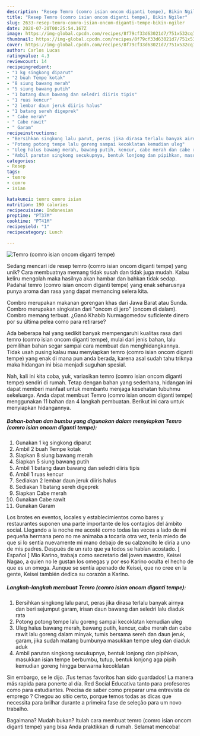 ```yaml
---
description: "Resep Temro (comro isian oncom diganti tempe), Bikin Ngiler"
title: "Resep Temro (comro isian oncom diganti tempe), Bikin Ngiler"
slug: 2633-resep-temro-comro-isian-oncom-diganti-tempe-bikin-ngiler
date: 2020-07-20T00:25:54.167Z
image: https://img-global.cpcdn.com/recipes/8f79cf33d63021d7/751x532cq70/temro-comro-isian-oncom-diganti-tempe-foto-resep-utama.jpg
thumbnail: https://img-global.cpcdn.com/recipes/8f79cf33d63021d7/751x532cq70/temro-comro-isian-oncom-diganti-tempe-foto-resep-utama.jpg
cover: https://img-global.cpcdn.com/recipes/8f79cf33d63021d7/751x532cq70/temro-comro-isian-oncom-diganti-tempe-foto-resep-utama.jpg
author: Carlos Lucas
ratingvalue: 4.3
reviewcount: 14
recipeingredient:
- "1 kg singkong diparut"
- "2 buah Tempe kotak"
- "8 siung bawang merah"
- "5 siung bawang putih"
- "1 batang daun bawang dan seledri diiris tipis"
- "1 ruas kencur"
- "2 lembar daun jeruk diiris halus"
- "1 batang sereh digeprek"
- " Cabe merah"
- " Cabe rawit"
- " Garam"
recipeinstructions:
- "Bersihkan singkong lalu parut, peras jika dirasa terlalu banyak airnya dan beri sejumput garam, irisan daun bawang dan seledri lalu diaduk rata"
- "Potong potong tempe lalu goreng sampai kecoklatan kemudian uleg"
- "Uleg halus bawang merah, bawang putih, kencur, cabe merah dan cabe rawit lalu goreng dalam minyak, tumis bersama sereh dan daun jeruk, garam, jika sudah matang bumbunya masukkan tempe uleg dan diaduk aduk"
- "Ambil parutan singkong secukupnya, bentuk lonjong dan pipihkan, masukkan isian tempe berbumbu, tutup, bentuk lonjong aga pipih kemudian goreng hingga berwarna kecoklatan"
categories:
- Resep
tags:
- temro
- comro
- isian

katakunci: temro comro isian 
nutrition: 190 calories
recipecuisine: Indonesian
preptime: "PT37M"
cooktime: "PT41M"
recipeyield: "1"
recipecategory: Lunch

---
```



![Temro (comro isian oncom diganti tempe)](https://img-global.cpcdn.com/recipes/8f79cf33d63021d7/751x532cq70/temro-comro-isian-oncom-diganti-tempe-foto-resep-utama.jpg)

Sedang mencari ide resep temro (comro isian oncom diganti tempe) yang unik? Cara membuatnya memang tidak susah dan tidak juga mudah. Kalau keliru mengolah maka hasilnya akan hambar dan bahkan tidak sedap. Padahal temro (comro isian oncom diganti tempe) yang enak seharusnya punya aroma dan rasa yang dapat memancing selera kita.

Combro merupakan makanan gorengan khas dari Jawa Barat atau Sunda. Combro merupakan singkatan dari &#34;oncom di jero&#34; (oncom di dalam). Combro memang terbuat. ¿Ganó Khabib Nurmagomedov suficiente dinero por su última pelea como para retirarse?

Ada beberapa hal yang sedikit banyak mempengaruhi kualitas rasa dari temro (comro isian oncom diganti tempe), mulai dari jenis bahan, lalu pemilihan bahan segar sampai cara membuat dan menghidangkannya. Tidak usah pusing kalau mau menyiapkan temro (comro isian oncom diganti tempe) yang enak di mana pun anda berada, karena asal sudah tahu triknya maka hidangan ini bisa menjadi suguhan spesial.


Nah, kali ini kita coba, yuk, variasikan temro (comro isian oncom diganti tempe) sendiri di rumah. Tetap dengan bahan yang sederhana, hidangan ini dapat memberi manfaat untuk membantu menjaga kesehatan tubuhmu sekeluarga. Anda dapat membuat Temro (comro isian oncom diganti tempe) menggunakan 11 bahan dan 4 langkah pembuatan. Berikut ini cara untuk menyiapkan hidangannya.

<!--inarticleads1-->

##### Bahan-bahan dan bumbu yang digunakan dalam menyiapkan Temro (comro isian oncom diganti tempe):

1. Gunakan 1 kg singkong diparut
1. Ambil 2 buah Tempe kotak
1. Siapkan 8 siung bawang merah
1. Siapkan 5 siung bawang putih
1. Ambil 1 batang daun bawang dan seledri diiris tipis
1. Ambil 1 ruas kencur
1. Sediakan 2 lembar daun jeruk diiris halus
1. Sediakan 1 batang sereh digeprek
1. Siapkan  Cabe merah
1. Gunakan  Cabe rawit
1. Gunakan  Garam


Los brotes en eventos, locales y establecimientos como bares y restaurantes suponen una parte importante de los contagios del ámbito social. Llegando a la noche me acosté como todas las veces a lado de mi pequeña hermana pero no me animaba a tocarla otra vez, tenía miedo de que si lo sentía nuevamente mi mano debajo de su calzoncito le diría a uno de mis padres. Después de un rato que ya todos se habían acostado. [ Español ] Mio Karino, trabaja como secretario del joven maestro, Keisei Nagao, a quien no le gustan los omegas y por eso Karino oculta el hecho de que es un omega. Aunque se sentía apenado de Keisei, que no cree en la gente, Keisei también dedica su corazón a Karino. 

<!--inarticleads2-->

##### Langkah-langkah membuat Temro (comro isian oncom diganti tempe):

1. Bersihkan singkong lalu parut, peras jika dirasa terlalu banyak airnya dan beri sejumput garam, irisan daun bawang dan seledri lalu diaduk rata
1. Potong potong tempe lalu goreng sampai kecoklatan kemudian uleg
1. Uleg halus bawang merah, bawang putih, kencur, cabe merah dan cabe rawit lalu goreng dalam minyak, tumis bersama sereh dan daun jeruk, garam, jika sudah matang bumbunya masukkan tempe uleg dan diaduk aduk
1. Ambil parutan singkong secukupnya, bentuk lonjong dan pipihkan, masukkan isian tempe berbumbu, tutup, bentuk lonjong aga pipih kemudian goreng hingga berwarna kecoklatan


Sin embargo, se le dijo. ¡Tus temas favoritos han sido guardados! La manera más rapida para ponerte al día. Red Social Educativa tanto para profesores como para estudiantes. Precisa de saber como preparar uma entrevista de emprego ? Chegou ao sítio certo, porque temos todas as dicas que necessita para brilhar durante a primeira fase de seleção para um novo trabalho. 

Bagaimana? Mudah bukan? Itulah cara membuat temro (comro isian oncom diganti tempe) yang bisa Anda praktikkan di rumah. Selamat mencoba!
